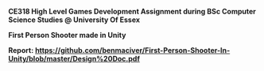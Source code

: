 **CE318 High Level Games Development Assignment during BSc Computer Science Studies @ University Of Essex**

**First Person Shooter made in Unity**

**Report: https://github.com/benmaciver/First-Person-Shooter-In-Unity/blob/master/Design%20Doc.pdf**
